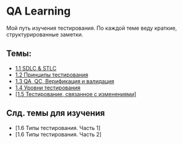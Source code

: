 # QA Learning

Мой путь изучения тестирования. По каждой теме веду краткие, структурированные заметки.

## Темы:
- [1.1 SDLC & STLC](1.1%20SDLC%20&%20STLC.md)
- [1.2 Принципы тестирования](1.2%20Принципы%20тестирования.md)
- [1.3 QA, QC, Верификация и валидация](1.3%20QA,%20QC,%20Testing.%20Верификация%20и%20валидация.md)
- [1.4 Уровни тестирования](1.4%20Уровни%20тестирования.%20Позитивные%20и%20негативные%20тесты.md)
- [[1.5 Тестирование, связанное с изменениями]]([url](https://github.com/ilbiliti/qa-learning/blob/10c308012b2bf1db590c49dabb921ab9482904c7/1.5%20%D0%A2%D0%B5%D1%81%D1%82%D0%B8%D1%80%D0%BE%D0%B2%D0%B0%D0%BD%D0%B8%D0%B5%2C%20%D1%81%D0%B2%D1%8F%D0%B7%D0%B0%D0%BD%D0%BD%D0%BE%D0%B5%20%D1%81%20%D0%B8%D0%B7%D0%BC%D0%B5%D0%BD%D0%B5%D0%BD%D0%B8%D1%8F%D0%BC%D0%B8.md))
## Слд. темы для изучения 
- [1.6 Типы тестирования. Часть 1]
- [1.6 Типы тестирования. Часть 2]
